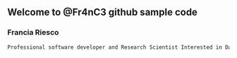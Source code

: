 ## Welcome to @Fr4nC3 github sample code

### Francia Riesco

```markdown
Professional software developer and Research Scientist Interested in Data Science and Computational Astrophysics. I have experience programming in several language such as C#, PHP, C, R, PYTHON, Java. Also, database architect  in SQL Server, Oracle, MySQL, PostgreSQL.
```
